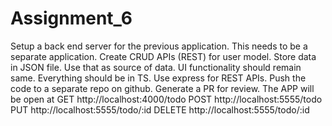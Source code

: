 # Assignment_6
Setup a back end server for the previous application. This needs to be a separate application. Create CRUD APIs (REST) for user model. Store data in JSON file. Use that as source of data. UI functionality should remain same. Everything should be in TS. Use express for REST APIs. Push the code to a separate repo on github. Generate a PR for review.
The APP will be open at GET http://localhost:4000/todo
POST http://localhost:5555/todo
PUT http://localhost:5555/todo/:id
DELETE http://localhost:5555/todo/:id
